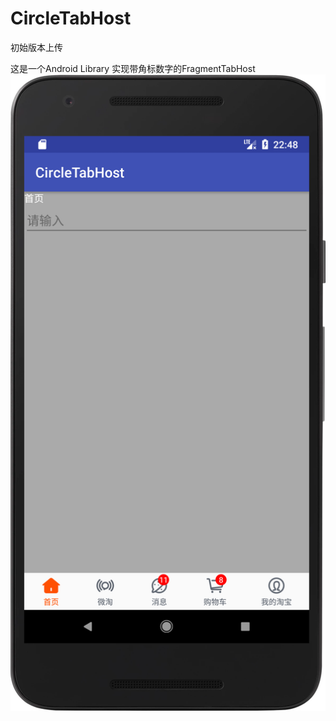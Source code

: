 # CircleTabHost
初始版本上传

这是一个Android Library 实现带角标数字的FragmentTabHost
![](device-2018-01-30-224828.png)
